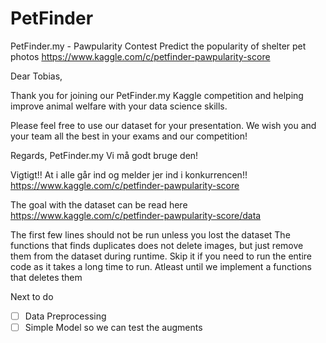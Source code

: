 # PetFinder
PetFinder.my - Pawpularity Contest Predict the popularity of shelter pet photos
https://www.kaggle.com/c/petfinder-pawpularity-score

Dear Tobias,

Thank you for joining our PetFinder.my Kaggle competition and helping improve animal welfare with your data science skills.

Please feel free to use our dataset for your presentation. We wish you and your team all the best in your exams and our competition!


Regards,
PetFinder.my
Vi må godt bruge den!

Vigtigt!! At i alle går ind og melder jer ind i konkurrencen!!
https://www.kaggle.com/c/petfinder-pawpularity-score

The goal with the dataset can be read here
https://www.kaggle.com/c/petfinder-pawpularity-score/data

The first few lines should not be run unless you lost the dataset
The functions that finds duplicates does not delete images, but just remove them from the dataset during runtime. Skip it if you need to run the entire code as it takes a long time to run. Atleast until we implement a functions that deletes them


Next to do
- [ ] Data Preprocessing
- [ ] Simple Model so we can test the augments
